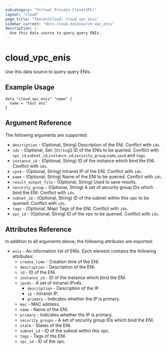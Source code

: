 ```yaml
---
subcategory: "Virtual Private Cloud(VPC)"
layout: "cloud"
page_title: "TencentCloud: cloud_vpc_enis"
sidebar_current: "docs-cloud-datasource-vpc_enis"
description: |-
  Use this data source to query query ENIs.
---
```


# cloud_vpc_enis

Use this data source to query query ENIs.

## Example Usage

```hcl
data "cloud_vpc_enis" "name" {
  name = "test eni"
}
```

## Argument Reference

The following arguments are supported:

* `description` - (Optional, String) Description of the ENI. Conflict with `ids`.
* `ids` - (Optional, Set: [`String`]) ID of the ENIs to be queried. Conflict with `vpc_id`,`subnet_id`,`instance_id`,`security_group`,`name`,`ipv4` and `tags`.
* `instance_id` - (Optional, String) ID of the instance which bind the ENI. Conflict with `ids`.
* `ipv4` - (Optional, String) Intranet IP of the ENI. Conflict with `ids`.
* `name` - (Optional, String) Name of the ENI to be queried. Conflict with `ids`.
* `result_output_file` - (Optional, String) Used to save results.
* `security_group` - (Optional, String) A set of security group IDs which bind the ENI. Conflict with `ids`.
* `subnet_id` - (Optional, String) ID of the subnet within this vpc to be queried. Conflict with `ids`.
* `tags` - (Optional, Map) Tags of the ENI. Conflict with `ids`.
* `vpc_id` - (Optional, String) ID of the vpc to be queried. Conflict with `ids`.

## Attributes Reference

In addition to all arguments above, the following attributes are exported:

* `enis` - An information list of ENIs. Each element contains the following attributes:
  * `create_time` - Creation time of the ENI.
  * `description` - Description of the ENI.
  * `id` - ID of the ENI.
  * `instance_id` - ID of the instance which bind the ENI.
  * `ipv4s` - A set of intranet IPv4s.
    * `description` - Description of the IP.
    * `ip` - Intranet IP.
    * `primary` - Indicates whether the IP is primary.
  * `mac` - MAC address.
  * `name` - Name of the ENI.
  * `primary` - Indicates whether the IP is primary.
  * `security_groups` - A set of security group IDs which bind the ENI.
  * `state` - States of the ENI.
  * `subnet_id` - ID of the subnet within this vpc.
  * `tags` - Tags of the ENI.
  * `vpc_id` - ID of the vpc.


